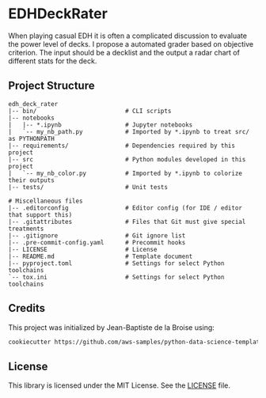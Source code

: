# EDHDeckRater

When playing casual EDH it is often a complicated discussion to evaluate the power level of decks. I propose a automated grader based on objective criterion. The input should be a decklist and the output a radar chart of different stats for the deck.

## Project Structure

```text
edh_deck_rater
|-- bin/                         # CLI scripts
|-- notebooks
|   |-- *.ipynb                  # Jupyter notebooks
|   `-- my_nb_path.py            # Imported by *.ipynb to treat src/ as PYTHONPATH
|-- requirements/                # Dependencies required by this project
|-- src                          # Python modules developed in this project
|   `-- my_nb_color.py           # Imported by *.ipynb to colorize their outputs
|-- tests/                       # Unit tests

# Miscellaneous files
|-- .editorconfig                # Editor config (for IDE / editor that support this)
|-- .gitattributes               # Files that Git must give special treatments
|-- .gitignore                   # Git ignore list
|-- .pre-commit-config.yaml      # Precommit hooks
|-- LICENSE                      # License
|-- README.md                    # Template document
|-- pyproject.toml               # Settings for select Python toolchains
`-- tox.ini                      # Settings for select Python toolchains
```

## Credits

This project was initialized by Jean-Baptiste de la Broise using:

```bash
cookiecutter https://github.com/aws-samples/python-data-science-template
```

## License

This library is licensed under the MIT License. See the [LICENSE](LICENSE) file.
